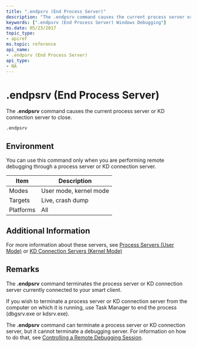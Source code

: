 ```yaml
---
title: ".endpsrv (End Process Server)"
description: "The .endpsrv command causes the current process server or KD connection server to close."
keywords: [".endpsrv (End Process Server) Windows Debugging"]
ms.date: 05/23/2017
topic_type:
- apiref
ms.topic: reference
api_name:
- .endpsrv (End Process Server)
api_type:
- NA
---
```


# .endpsrv (End Process Server)


The **.endpsrv** command causes the current process server or KD connection server to close.

```dbgcmd
.endpsrv 
```

## <span id="ddk_meta_end_process_server_dbg"></span><span id="DDK_META_END_PROCESS_SERVER_DBG"></span>


## Environment

You can use this command only when you are performing remote debugging through a process server or KD connection server.

|  Item  | Description          |
|--------|----------------------|
|Modes   |User mode, kernel mode|
|Targets |Live, crash dump      |
|Platforms|All                  |

 

## Additional Information

For more information about these servers, see [Process Servers (User Mode)](../debugger/process-servers--user-mode-.md) or [KD Connection Servers (Kernel Mode)](../debugger/kd-connection-servers--kernel-mode-.md)

## Remarks

The **.endpsrv** command terminates the process server or KD connection server currently connected to your smart client.

If you wish to terminate a process server or KD connection server from the computer on which it is running, use Task Manager to end the process (dbgsrv.exe or kdsrv.exe).

The **.endpsrv** command can terminate a process server or KD connection server, but it cannot terminate a debugging server. For information on how to do that, see [Controlling a Remote Debugging Session](../debugger/controlling-a-remote-debugging-session.md).

